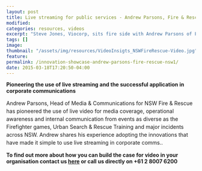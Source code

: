 ```yaml
---
layout: post
title: Live streaming for public services - Andrew Parsons, Fire & Rescue NSW
modified:
categories: resources, videos
excerpt: "Steve Jones, Viocorp, sits fire side with Andrew Parsons of Fire & Rescue to find out the exciting ways they are using live stream technology and how it's transferable across all business models. "
tags: []
image:
thumbnail: "/assets/img/resources/VideoInsigts_NSWFireRescue-Video.jpg"
feature:
permalink: /innovation-showcase-andrew-parsons-fire-rescue-nsw1/
date: 2015-03-18T17:20:50-04:00
---
```


<div class="t-center video-containers mt-5 mb-5">
	<script src="https://publish.viostream.com/embed/ctoaztbrk49td"></script>
</div>

<b>Pioneering the use of live streaming and the successful application in corporate communications </b>

<span style="line-height: 1.5;">Andrew Parsons, Head of Media &amp; Communications for NSW Fire &amp; Rescue has pioneered the use of live video for media coverage, operational awareness and internal communication from events as diverse as the Firefighter games, Urban Search &amp; Rescue Training and major incidents across NSW. Andrew shares his experience adopting the innovations that have made it simple to use live streaming in corporate comms..</span>

<strong>To find out more about how you can build the case for video in your organisation contact us <a href="http://viocorp.com/general-enquiry/">here</a> or call us directly on +61 2 8007 6200</strong>